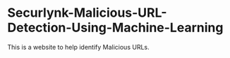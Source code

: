 # Securlynk-Malicious-URL-Detection-Using-Machine-Learning

This is a website  to help identify Malicious URLs.
